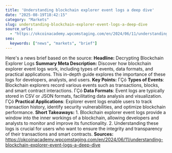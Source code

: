 ```yaml
---
title: 'Understanding blockchain explorer event logs a deep dive'
date: "2025-08-19T18:42:15"
category: "Markets"
slug: understanding-blockchain-explorer-event-logs-a-deep-dive
source_urls:
  - "https://okcoinacademy.wpcomstaging.com/en/2024/06/11/understanding-blockchain-explorer-event-logs-a-deep-dive"
seo:
  keywords: ["news", "markets", "brief"]
---
```

Here's a news brief based on the source:  **Headline:** Decrypting Blockchain Explorer Logs  **Summary Meta Description:** Discover how blockchain explorer event logs work, including types of events, data formats, and practical applications. This in-depth guide explores the importance of these logs for developers, analysts, and users.  **Key Points:**  ΓÇó **Types of Events**: Blockchain explorers record various events such as transactions, blocks, and smart contract interactions. ΓÇó **Data Formats**: Event logs are typically stored in CSV or JSON formats, facilitating data analysis and visualization. ΓÇó **Practical Applications**: Explorer event logs enable users to track transaction history, identify security vulnerabilities, and optimize blockchain performance.  **Short Takeaways:**  1. Blockchain explorer event logs provide a window into the inner workings of a blockchain, allowing developers and analysts to monitor and improve its functionality. 2. Understanding these logs is crucial for users who want to ensure the integrity and transparency of their transactions and smart contracts.  **Sources:**  https://okcoinacademy.wpcomstaging.com/en/2024/06/11/understanding-blockchain-explorer-event-logs-a-deep-dive 

